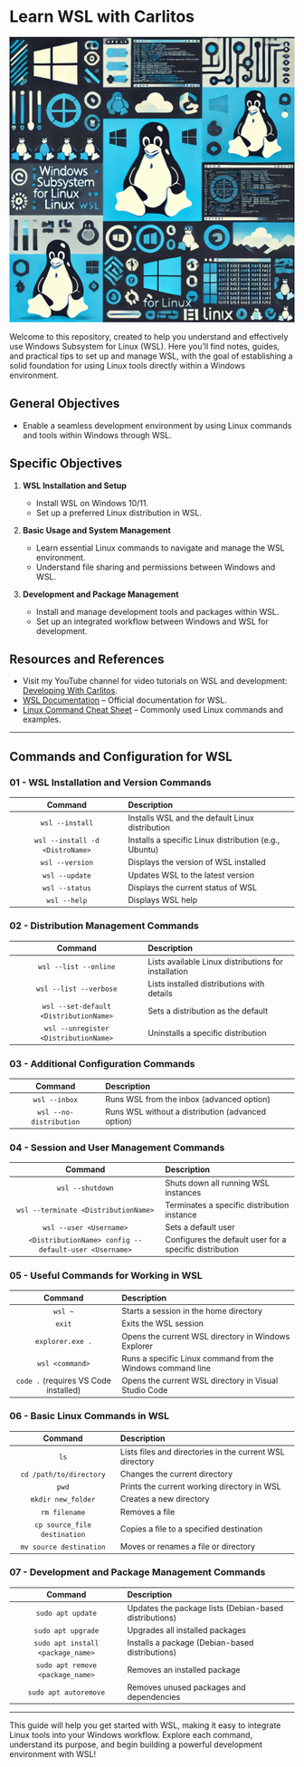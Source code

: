 # Learn WSL with Carlitos

![Header](./src/Wsl_01.webp)

Welcome to this repository, created to help you understand and effectively use Windows Subsystem for Linux (WSL). Here you’ll find notes, guides, and practical tips to set up and manage WSL, with the goal of establishing a solid foundation for using Linux tools directly within a Windows environment.

## General Objectives

- Enable a seamless development environment by using Linux commands and tools within Windows through WSL.

## Specific Objectives

1. **WSL Installation and Setup**
   - Install WSL on Windows 10/11.
   - Set up a preferred Linux distribution in WSL.

2. **Basic Usage and System Management**
   - Learn essential Linux commands to navigate and manage the WSL environment.
   - Understand file sharing and permissions between Windows and WSL.

3. **Development and Package Management**
   - Install and manage development tools and packages within WSL.
   - Set up an integrated workflow between Windows and WSL for development.

## Resources and References

- Visit my YouTube channel for video tutorials on WSL and development: [Developing With Carlitos](https://www.youtube.com/@DevelopingWithCarlitos).
- [WSL Documentation](https://docs.microsoft.com/en-us/windows/wsl/) – Official documentation for WSL.
- [Linux Command Cheat Sheet](https://www.commandlinefu.com) – Commonly used Linux commands and examples.

---

## Commands and Configuration for WSL

### 01 - WSL Installation and Version Commands

| Command                                           | Description                                                             |
| :-----------------------------------------------: | :---------------------------------------------------------------------- |
| `wsl --install`                                   | Installs WSL and the default Linux distribution                         |
| `wsl --install -d <DistroName>`                   | Installs a specific Linux distribution (e.g., Ubuntu)                   |
| `wsl --version`                                   | Displays the version of WSL installed                                   |
| `wsl --update`                                    | Updates WSL to the latest version                                       |
| `wsl --status`                                    | Displays the current status of WSL                                      |
| `wsl --help`                                      | Displays WSL help                                                       |

### 02 - Distribution Management Commands

| Command                                           | Description                                                             |
| :-----------------------------------------------: | :---------------------------------------------------------------------- |
| `wsl --list --online`                             | Lists available Linux distributions for installation                    |
| `wsl --list --verbose`                            | Lists installed distributions with details                              |
| `wsl --set-default <DistributionName>`            | Sets a distribution as the default                                      |
| `wsl --unregister <DistributionName>`             | Uninstalls a specific distribution                                      |

### 03 - Additional Configuration Commands

| Command                                           | Description                                                             |
| :-----------------------------------------------: | :---------------------------------------------------------------------- |
| `wsl --inbox`                                     | Runs WSL from the inbox (advanced option)                               |
| `wsl --no-distribution`                           | Runs WSL without a distribution (advanced option)                       |

### 04 - Session and User Management Commands

| Command                                           | Description                                                             |
| :-----------------------------------------------: | :---------------------------------------------------------------------- |
| `wsl --shutdown`                                  | Shuts down all running WSL instances                                    |
| `wsl --terminate <DistributionName>`              | Terminates a specific distribution instance                             |
| `wsl --user <Username>`                           | Sets a default user                                                     |
| `<DistributionName> config --default-user <Username>` | Configures the default user for a specific distribution             |

### 05 - Useful Commands for Working in WSL

| Command                                           | Description                                                             |
| :-----------------------------------------------: | :---------------------------------------------------------------------- |
| `wsl ~`                                           | Starts a session in the home directory                                  |
| `exit`                                            | Exits the WSL session                                                   |
| `explorer.exe .`                                  | Opens the current WSL directory in Windows Explorer                     |
| `wsl <command>`                                   | Runs a specific Linux command from the Windows command line             |
| `code .` (requires VS Code installed)             | Opens the current WSL directory in Visual Studio Code                   |

### 06 - Basic Linux Commands in WSL

| Command                       | Description                                                                |
| :---------------------------: | :------------------------------------------------------------------------- |
| `ls`                          | Lists files and directories in the current WSL directory                   |
| `cd /path/to/directory`       | Changes the current directory                                              |
| `pwd`                         | Prints the current working directory in WSL                                |
| `mkdir new_folder`            | Creates a new directory                                                    |
| `rm filename`                 | Removes a file                                                             |
| `cp source_file destination`  | Copies a file to a specified destination                                   |
| `mv source destination`       | Moves or renames a file or directory                                       |

### 07 - Development and Package Management Commands

| Command                                   | Description                                                          |
| :---------------------------------------: | :------------------------------------------------------------------- |
| `sudo apt update`                         | Updates the package lists (Debian-based distributions)               |
| `sudo apt upgrade`                        | Upgrades all installed packages                                      |
| `sudo apt install <package_name>`         | Installs a package (Debian-based distributions)                      |
| `sudo apt remove <package_name>`          | Removes an installed package                                         |
| `sudo apt autoremove`                     | Removes unused packages and dependencies                             |

---

This guide will help you get started with WSL, making it easy to integrate Linux tools into your Windows workflow. Explore each command, understand its purpose, and begin building a powerful development environment with WSL!
